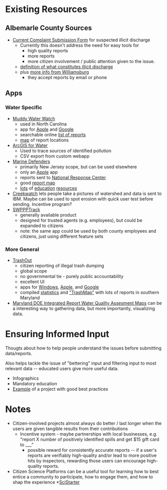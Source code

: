 # Existing Resources #

## Albemarle County Sources ##

* [Current Complaint Submission Form](http://www.rivanna-stormwater.org/idde_report.htm) for suspected illicit discharge
    * Currently this doesn't address the need for easy tools for 
        * high quality reports
        * more reports
        * more citizen involvement / public attention given to the issue.
    * [definition of what constitutes illicit discharge](https://www.albemarle.org/department.asp?department=water&relpage=4257)
    * plus [more info from Williamsburg](http://www.williamsburgva.gov/government/department-i-z/public-works-and-utilities/stormwater-management/illicit-dumping-into-stormdrains)
        * they accept reports by email or phone
    
## Apps ##

### Water Specific ###

 * [Muddy Water Watch](http://www.muddywaterwatch.com/)
   * used in North Carolina
   * app for [Apple](https://itunes.apple.com/us/app/muddy-waters-watch/id1092256794?mt=8&ign-mpt=uo%3D4) and [Google](https://play.google.com/store/apps/details?id=com.statcrew.muddywaterwatch&utm_source=global_co&utm_medium=prtnr&utm_content=Mar2515&utm_campaign=PartBadge&pcampaignid=MKT-Other-global-all-co-prtnr-py-PartBadge-Mar2515-1)
   * searchable online [list of reports](http://www.muddywaterwatch.com/incident_reports)
   * [map](http://www.muddywaterwatch.com/incident_reports/map_view) of report locations
  * [ArcGIS for Water](http://solutions.arcgis.com/utilities/water/help/illicit-discharge-trace/)
      * Used to trace sources of identified pollution
      * CSV export from custom webapp
 * [Marine Defenders](http://www.marinedefenders.com/oilpollutionfacts/illegal.php) 
   * primarily New Jersey scope, but can be used elsewhere
   * only an [Apple](http://itunes.apple.com/us/app/marine-defenders/id540964894?mt=8&ls=1) app
   * reports sent to [National Response Center](http://nrc.uscg.mil/)
   * good [report map](http://www.marinedefenders.com/mapping/)
   * [lots](http://www.marinedefenders.com/oilpollutionfacts/toxin.php) of [education](http://www.marinedefenders.com/marinedebrisfacts/index.php) [resources](http://www.marinedefenders.com/marinedebrisfacts/index.php)
 * [Creekwatch](https://www.scientificamerican.com/citizen-science/creek-watch/) lets people take a pictures of watershed and data is sent to IBM. Maybe can be used to spot erosion with quick user test before sending. Incentive program?
 * [SWPPPTrack](http://www.stormwatersimplified.com/)
   * generally available product
   * designed for trusted agents (e.g. employees), but could be expanded to citizens
   * note: the same app could be used by both county employees and citizens, just using different feature sets

### More General ###

 * [TrashOut](https://www.trashout.ngo/mobile-app?hl=en)
   * citizen reporting of illegal trash dumping
   * global scope
   * no governmental tie - purely public accountability
   * excellent UI
   * apps for [Windows](https://www.windowsphone.com/en-us/store/app/trashout/dc93925e-55ee-4208-89e1-0451048da240), [Apple](https://itunes.apple.com/en/app/trashout/id501471692), and [Google](https://play.google.com/store/apps/details?id=me.trashout)
   * compiled [statistics](https://www.trashout.ngo/statistics) and ["TrashMap"](https://www.trashout.ngo/trashmap) with lots of reports in southern Maryland
  * [Maryland DOE Integrated Report Water Quality Assesment Maps](http://www.mde.state.md.us/programs/Water/TMDL/Integrated303dReports/Pages/ImpairmentMaps.aspx_) can be a interesting way to gathering data, but more importantly, visualizing data.

# Ensuring Informed Input #

Thougts about how to help people understand the issues before submitting data/reports.

Also helps tackle the issue of "bettering" input and filtering input to most relevant data -- educated users give more useful data. 

* Infographics
* Mandatory education
* [Example](https://www.zooniverse.org/projects/povich/milky-way-project/classify) of a project with good best practices

# Notes #

 * Citizen-involved projects almost always do better / last longer when the users are given tangible results from their contributions
   * Incentive system - maybe partnerships with local businesses, e.g. "report X number of positively identified spills and get  $15 gift card to ___"
      * possible reward for consistently accurate reports -- if a user's reports are verifiably high-quality and/or lead to more positive hits by inspectors, rewarding those users can encourage high-quality reports. 
 * Citizen Science Platforms can be a useful tool for learning how to best entice a community to participate, how to engage them, and how to shap the experience 
   *[SciStarter](https://scistarter.com/citizenscience.html)
